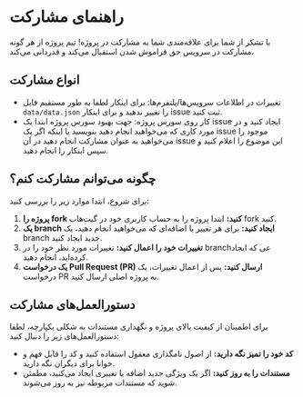 # راهنمای مشارکت

با تشکر از شما برای علاقه‌مندی شما به مشارکت در پروژه! تیم پروژه از هر گونه مشارکت در سرویس حق فراموش شدن استقبال می‌کند و قدردانی می‌کند،

## انواع مشارکت

- تغییرات در اطلاعات سرویس‌ها/پلتفرم‌ها: برای اینکار لطفا به طور مستقیم فایل `data/data.json` را تغییر ندهید و برای اینکار issue ثبت کنید.
- کار روی سورس پروژه: جهت بهبود سورس پروژه ابتدا یک issue ایجاد کنید و در مورد کاری که می‌خواهید انجام دهید بنویسید یا اینکه اگر یک issue موجود را می‌خواهید به عنوان مشارکت انجام دهید در آن issue این موضوع را اعلام کنید و سپس اینکار را انجام دهید.

## چگونه می‌توانم مشارکت کنم؟

برای شروع، ابتدا موارد زیر را بررسی کنید:

1. **پروژه را fork کنید:** ابتدا پروژه را به حساب کاربری خود در گیت‌هاب fork کنید.
2. **یک branch ایجاد کنید:** برای هر تغییر یا اضافه‌ای که می‌خواهید انجام دهید، یک branch جدید ایجاد کنید.
3. **تغییرات خود را اعمال کنید:** تغییرات مورد نظر خود را در branchعی که ایجاد کرده‌اید، انجام دهید.
4. **یک درخواست Pull Request (PR) ارسال کنید:** پس از اعمال تغییرات، یک درخواست PR به پروژه اصلی ارسال کنید.

## دستورالعمل‌های مشارکت

برای اطمینان از کیفیت بالای پروژه و نگهداری مستندات به شکلی یکپارچه، لطفا دستورالعمل‌های زیر را دنبال کنید:

- **کد خود را تمیز نگه دارید:** از اصول نامگذاری معقول استفاده کنید و کد را قابل فهم و خوانا برای دیگران نگه دارید.
- **مستندات را به روز کنید:** اگر یک ویژگی جدید اضافه یا تغییری ایجاد می‌کنید، مطمئن شوید که مستندات مربوطه نیز به روز می‌شوند.
